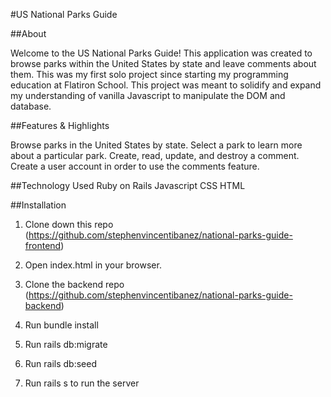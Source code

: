 #US National Parks Guide

##About

Welcome to the US National Parks Guide! This application was created to browse parks within the United States by state and leave comments about them. This was my first solo project since starting my programming education at Flatiron School. This project was meant to solidify and expand my understanding of vanilla Javascript to manipulate the DOM and database. 

##Features & Highlights

Browse parks in the United States by state.
Select a park to learn more about a particular park. 
Create, read, update, and destroy a comment. 
Create a user account in order to use the comments feature.

##Technology Used
Ruby on Rails
Javascript
CSS
HTML

##Installation

1. Clone down this repo (https://github.com/stephenvincentibanez/national-parks-guide-frontend)

2. Open index.html in your browser.

3. Clone the backend repo (https://github.com/stephenvincentibanez/national-parks-guide-backend)

4. Run bundle install

5. Run rails db:migrate

6. Run rails db:seed

7. Run rails s to run the server
